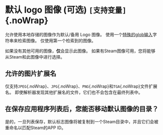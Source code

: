 # 默认 logo 图像 (可选) `[支持变量]`{.noWrap}

允许使用本地存储的图像作为默认/备用 Logo 图像。 使用一个[特殊的glob输入](#special-glob-input)字符串来检索图像。 仅使用第一个检索到的图像。

如果没有其他可用的图像，**仅**会显示此图像。 如果有Steam图像可用，您将能够从Steam和此图像中进行选择。

## 允许的图片扩展名

仅支持`JPEG`{.noWrap}、`JPG`{.noWrap}、`PNG`{.noWrap}和`TGA`{.noWrap}文件扩展名。 即使解析器发现其他扩展名的文件，它们也不会包含在最终列表中。

## 在保存应用程序列表后，您能否移动默认图像的目录？

是的，一旦列表保存，默认标志图像将被复制到一个Steam目录中，并且它们会被重命名以匹配Steam的APP ID。
